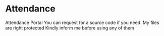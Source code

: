# Attendance
Attendance Portal
You can request for a source code if you need. 
My files are right protected
Kindly inform me before using any of them

